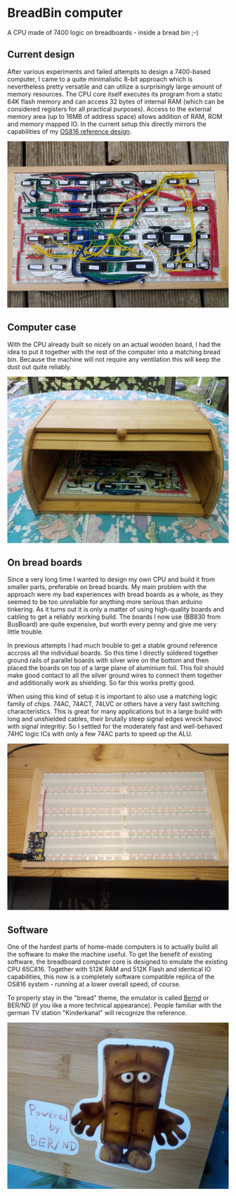 # BreadBin computer
A CPU made of 7400 logic on breadboards - inside a bread bin ;-) 

## Current design 

After various experiments and failed attempts to design a 7400-based computer, I came to a quite minimalistic
8-bit approach which is nevertheless pretty versatile and can utilize a surprisingly large amount of memory
resources. The CPU core itself executes its program from a static 64K flash memory and can access 32 bytes of
internal RAM (which can be considered registers for all practical purposes). Access to the external memory 
area (up to 16MB of address space) allows addition of RAM, ROM and memory mapped IO. In the current setup this
directly mirrors the capabilities of my [OS816 reference design](https://github.com/c0pperdragon/OS816).

![alt text](gallery/assembly.jpg "Breadboard build")

## Computer case

With the CPU already built so nicely on an actual wooden board, I had the idea to put it together with
the rest of the computer into a matching bread bin. Because the machine will not require any ventilation this
will keep the dust out quite reliably.

![alt text](gallery/incase.jpg "In wooden bread bin")
 
## On bread boards

Since a very long time I wanted to design my own CPU and build it from smaller parts, preferable 
on bread boards. My main problem with the approach were my bad experiences with bread boards as a whole,
as they seemed to be too unreliable for anything more serious than arduino tinkering.
As it turns out it is only a matter of using high-quality boards and cabling to get a reliably working
build. The boards I now use (BB830 from BusBoard) are quite expensive, but worth every penny 
and give me very little trouble.

In previous attempts I had much trouble to get a stable ground reference accross all the individual boards.
So this time I directly soldered together ground rails of parallel boards with silver wire on the bottom
and then placed the boards on top of a large plane of aluminium foil. This foil should make good contact to all
the silver ground wires to connect them together and additionally work as shielding. 
So far this works pretty good.

When using this kind of setup it is important to also use a matching logic family of chips. 74AC, 74ACT, 74LVC or 
others have a very fast switching characteristics. This is great for many applications but in a large build with
long and unshielded cables, their brutally steep signal edges wreck havoc with signal integritiy.
So I settled for the moderately fast and well-behaved 74HC logic ICs with only a few 74AC parts to speed up the ALU.

![alt text](gallery/breadboards.jpg "Bread boards")

## Software

One of the hardest parts of home-made computers is to actually build all the software to make the machine useful.
To get the benefit of existing software, the breadboard computer core is designed to emulate the existing CPU
65C816. Together with 512K RAM and 512K Flash and identical IO capabilities, this now is a completely software 
compatible replica of the OS816 system - running at a lower overall speed, of course.

To properly stay in the "bread" theme, the emulator is called [Bernd](bernd) or BER/ND (if you like a 
more technical appearance). People familiar with the german TV station "Kinderkanal" will recognize the reference.

![alt text](gallery/Logo.jpg "Bernd logo")
